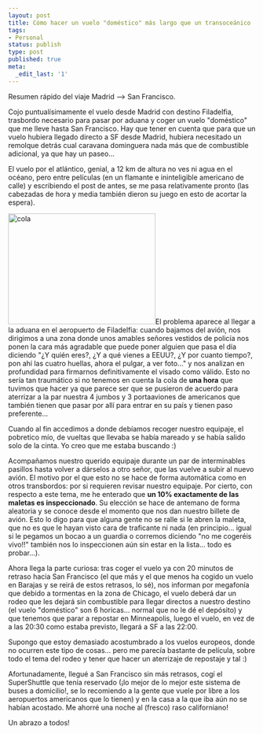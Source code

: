 ```yaml
---
layout: post
title: Cómo hacer un vuelo "doméstico" más largo que un transoceánico
tags:
- Personal
status: publish
type: post
published: true
meta:
  _edit_last: '1'
---
```

Resumen rápido del viaje Madrid --&gt; San Francisco.

Cojo puntualísimamente el vuelo desde Madrid con destino Filadelfia, trasbordo necesario para pasar por aduana y coger un vuelo "doméstico" que me lleve hasta San Francisco. Hay que tener en cuenta que para que un vuelo hubiera llegado directo a SF desde Madrid, hubiera necesitado un remolque detrás cual caravana dominguera nada más que de combustible adicional, ya que hay un paseo...
<!-- more -->

El vuelo por el atlántico, genial, a 12 km de altura no ves ni agua en el océano, pero entre películas (en un flamante e ininteligible americano de calle) y escribiendo el post de antes, se me pasa relativamente pronto (las cabezadas de hora y media también dieron su juego en esto de acortar la espera).

<a href="http://sheniff.es/public/wp/wp-content/uploads/2012/08/cola.jpg"><img class="alignleft size-medium wp-image-278" title="cola" src="http://sheniff.es/public/wp/wp-content/uploads/2012/08/cola-300x225.jpg" alt="cola" width="300" height="225" /></a>El problema aparece al llegar a la aduana en el aeropuerto de Filadelfia: cuando bajamos del avión, nos dirigimos a una zona donde unos amables señores vestidos de policía nos ponen la cara más agradable que puede poner alguien que pasa el día diciendo "¿Y quién eres?, ¿Y a qué vienes a EEUU?, ¿Y por cuanto tiempo?, pon ahí las cuatro huellas, ahora el pulgar, a ver foto..." y nos analizan en profundidad para firmarnos definitivamente el visado como válido. Esto no sería tan traumático si no tenemos en cuenta la cola de <strong>una hora</strong> que tuvimos que hacer ya que parece ser que se pusieron de acuerdo para aterrizar a la par nuestra 4 jumbos y 3 portaaviones de americanos que también tienen que pasar por allí para entrar en su país y tienen paso preferente...

Cuando al fin accedimos a donde debíamos recoger nuestro equipaje, el pobretico mío, de vueltas que llevaba se había mareado y se había salido solo de la cinta. Yo creo que me estaba buscando :)

Acompañamos nuestro querido equipaje durante un par de interminables pasillos hasta volver a dárselos a otro señor, que las vuelve a subir al nuevo avión. El motivo por el que esto no se hace de forma automática como en otros transbordos: por si requieren revisar nuestro equipaje. Por cierto, con respecto a este tema, me he enterado que <strong>un 10% exactamente de las maletas es inspeccionado</strong>. Su elección se hace de antemano de forma aleatoria y se conoce desde el momento que nos dan nuestro billete de avión. Esto lo digo para que alguna gente no se ralle si le abren la maleta, que no es que le hayan visto cara de traficante ni nada (en principio... igual si le pegamos un bocao a un guardia o corremos diciendo "no me cogeréis vivo!!" también nos lo inspeccionen aún sin estar en la lista... todo es probar...).

Ahora llega la parte curiosa: tras coger el vuelo ya con 20 minutos de retraso hacia San Francisco (el que más y el que menos ha cogido un vuelo en Barajas y se reirá de estos retrasos, lo sé), nos informan por megafonía que debido a tormentas en la zona de Chicago, el vuelo deberá dar un rodeo que les dejará sin combustible para llegar directos a nuestro destino (el vuelo "doméstico" son 6 horicas... normal que no le dé el depósito) y que tenemos que parar a repostar en Minneapolis, luego el vuelo, en vez de a las 20:30 como estaba previsto, llegará a SF a las 22:00.

Supongo que estoy demasiado acostumbrado a los vuelos europeos, donde no ocurren este tipo de cosas... pero me parecía bastante de película, sobre todo el tema del rodeo y tener que hacer un aterrizaje de repostaje y tal :)

Afortunadamente, llegué a San Francisco sin más retrasos, cogí el SuperShuttle que tenía reservado (¡lo mejor de lo mejor este sistema de buses a domicilio!, se lo recomiendo a la gente que vuele por libre a los aeropuertos americanos que lo tienen) y en la casa a la que iba aún no se habían acostado. Me ahorré una noche al (fresco) raso californiano!

Un abrazo a todos!
